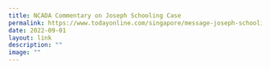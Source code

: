 ```yaml
---
title: NCADA Commentary on Joseph Schooling Case
permalink: https://www.todayonline.com/singapore/message-joseph-schooling-amanda-lim-no-one-gets-special-favours-doing-drugs-1982426/
date: 2022-09-01
layout: link
description: ""
image: ""
---
```


